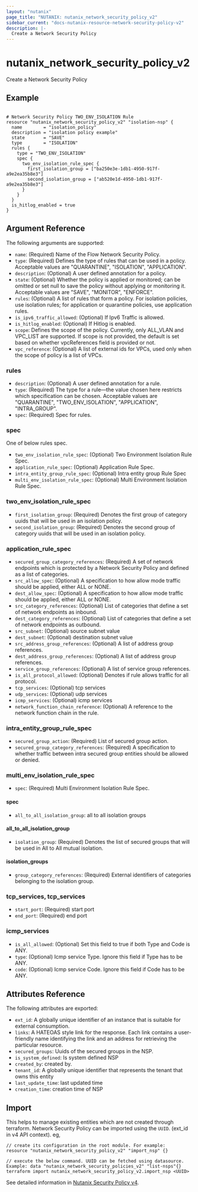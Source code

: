 ```yaml
---
layout: "nutanix"
page_title: "NUTANIX: nutanix_network_security_policy_v2"
sidebar_current: "docs-nutanix-resource-network-security-policy-v2"
description: |-
  Create a Network Security Policy
---
```


# nutanix_network_security_policy_v2

Create a Network Security Policy

## Example

```hcl

# Network Security Policy TWO_ENV_ISOLATION Rule
resource "nutanix_network_security_policy_v2" "isolation-nsp" {
  name        = "isolation_policy"
  description = "isolation policy example"
  state       = "SAVE"
  type        = "ISOLATION"
  rules {
    type = "TWO_ENV_ISOLATION"
    spec {
      two_env_isolation_rule_spec {
        first_isolation_group = ["ba250e3e-1db1-4950-917f-a9e2ea35b8e3"]
        second_isolation_group = ["ab520e1d-4950-1db1-917f-a9e2ea35b8e3"]
      }
    }
  }
  is_hitlog_enabled = true
}

```

## Argument Reference

The following arguments are supported:

- `name`: (Required) Name of the Flow Network Security Policy.
- `type`: (Required) Defines the type of rules that can be used in a policy. Acceptable values are "QUARANTINE", "ISOLATION", "APPLICATION".
- `description`: (Optional) A user defined annotation for a policy.
- `state`: (Optional) Whether the policy is applied or monitored; can be omitted or set null to save the policy without applying or monitoring it. Acceptable values are "SAVE", "MONITOR", "ENFORCE".
- `rules`: (Optional) A list of rules that form a policy. For isolation policies, use isolation rules; for application or quarantine policies, use application rules.
- `is_ipv6_traffic_allowed`: (Optional) If Ipv6 Traffic is allowed.
- `is_hitlog_enabled`: (Optional) If Hitlog is enabled.
- `scope`: Defines the scope of the policy. Currently, only ALL_VLAN and VPC_LIST are supported. If scope is not provided, the default is set based on whether vpcReferences field is provided or not.
- `vpc_reference`: (Optional) A list of external ids for VPCs, used only when the scope of policy is a list of VPCs.

### rules

- `description`: (Optional) A user defined annotation for a rule.
- `type`: (Required) The type for a rule—the value chosen here restricts which specification can be chosen. Acceptable values are "QUARANTINE", "TWO_ENV_ISOLATION", "APPLICATION", "INTRA_GROUP".
- `spec`: (Required) Spec for rules.

### spec

One of below rules spec.

- `two_env_isolation_rule_spec`: (Optional) Two Environment Isolation Rule Spec.
- `application_rule_spec`: (Optional) Application Rule Spec.
- `intra_entity_group_rule_spec`: (Optional) Intra entity group Rule Spec
- `multi_env_isolation_rule_spec`: (Optional) Multi Environment Isolation Rule Spec.

### two_env_isolation_rule_spec

- `first_isolation_group`: (Required) Denotes the first group of category uuids that will be used in an isolation policy.
- `second_isolation_group`: (Required) Denotes the second group of category uuids that will be used in an isolation policy.

### application_rule_spec

- `secured_group_category_references`: (Required) A set of network endpoints which is protected by a Network Security Policy and defined as a list of categories.
- `src_allow_spec`: (Optional) A specification to how allow mode traffic should be applied, either ALL or NONE.
- `dest_allow_spec`: (Optional) A specification to how allow mode traffic should be applied, either ALL or NONE.
- `src_category_references`: (Optional) List of categories that define a set of network endpoints as inbound.
- `dest_category_references`: (Optional) List of categories that define a set of network endpoints as outbound.
- `src_subnet`: (Optional) source subnet value
- `dest_subnet`: (Optional) destination subnet value
- `src_address_group_references`: (Optional) A list of address group references.
- `dest_address_group_references`: (Optional) A list of address group references.
- `service_group_references`: (Optional) A list of service group references.
- `is_all_protocol_allowed`: (Optional) Denotes if rule allows traffic for all protocol.
- `tcp_services`: (Optional) tcp services
- `udp_services`: (Optional) udp services
- `icmp_services`: (Optional) icmp services
- `network_function_chain_reference`: (Optional) A reference to the network function chain in the rule.

### intra_entity_group_rule_spec

- `secured_group_action`: (Required) List of secured group action.
- `secured_group_category_references`: (Required) A specification to whether traffic between intra secured group entities should be allowed or denied.

### multi_env_isolation_rule_spec

- `spec`: (Required) Multi Environment Isolation Rule Spec.

#### spec

- `all_to_all_isolation_group`: all to all isolation groups

#### all_to_all_isolation_group

- `isolation_group`: (Required) Denotes the list of secured groups that will be used in All to All mutual isolation.

#### isolation_groups

- `group_category_references`: (Required) External identifiers of categories belonging to the isolation group.

### tcp_services, tcp_services

- `start_port`: (Required) start port
- `end_port`: (Required) end port

### icmp_services

- `is_all_allowed`: (Optional) Set this field to true if both Type and Code is ANY.
- `type`: (Optional) Icmp service Type. Ignore this field if Type has to be ANY.
- `code`: (Optional) Icmp service Code. Ignore this field if Code has to be ANY.

## Attributes Reference

The following attributes are exported:

- `ext_id`: A globally unique identifier of an instance that is suitable for external consumption.
- `links`: A HATEOAS style link for the response. Each link contains a user-friendly name identifying the link and an address for retrieving the particular resource.
- `secured_groups`: Uuids of the secured groups in the NSP.
- `is_system_defined`: Is system defined NSP
- `created_by`: created by.
- `tenant_id`: A globally unique identifier that represents the tenant that owns this entity
- `last_update_time`: last updated time
- `creation_time`: creation time of NSP

## Import

This helps to manage existing entities which are not created through terraform. Network Security Policy can be imported using the `UUID`. (ext_id in v4 API context).  eg,
```hcl
// create its configuration in the root module. For example:
resource "nutanix_network_security_policy_v2" "import_nsp" {}

// execute the below command. UUID can be fetched using datasource. Example: data "nutanix_network_security_policies_v2" "list-nsps"{}
terraform import nutanix_network_security_policy_v2.import_nsp <UUID>
```

See detailed information in [Nutanix Security Policy v4](https://developers.nutanix.com/api-reference?namespace=microseg&version=v4.0#tag/NetworkSecurityPolicies/operation/createNetworkSecurityPolicy).
